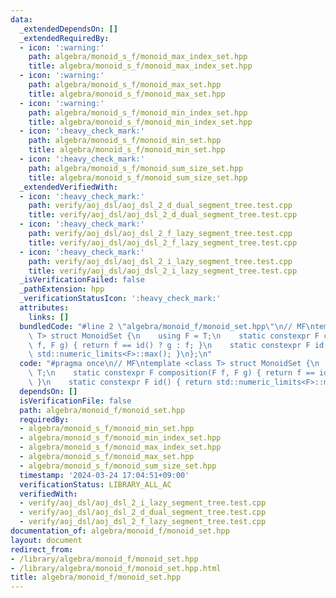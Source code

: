 ```yaml
---
data:
  _extendedDependsOn: []
  _extendedRequiredBy:
  - icon: ':warning:'
    path: algebra/monoid_s_f/monoid_max_index_set.hpp
    title: algebra/monoid_s_f/monoid_max_index_set.hpp
  - icon: ':warning:'
    path: algebra/monoid_s_f/monoid_max_set.hpp
    title: algebra/monoid_s_f/monoid_max_set.hpp
  - icon: ':warning:'
    path: algebra/monoid_s_f/monoid_min_index_set.hpp
    title: algebra/monoid_s_f/monoid_min_index_set.hpp
  - icon: ':heavy_check_mark:'
    path: algebra/monoid_s_f/monoid_min_set.hpp
    title: algebra/monoid_s_f/monoid_min_set.hpp
  - icon: ':heavy_check_mark:'
    path: algebra/monoid_s_f/monoid_sum_size_set.hpp
    title: algebra/monoid_s_f/monoid_sum_size_set.hpp
  _extendedVerifiedWith:
  - icon: ':heavy_check_mark:'
    path: verify/aoj_dsl/aoj_dsl_2_d_dual_segment_tree.test.cpp
    title: verify/aoj_dsl/aoj_dsl_2_d_dual_segment_tree.test.cpp
  - icon: ':heavy_check_mark:'
    path: verify/aoj_dsl/aoj_dsl_2_f_lazy_segment_tree.test.cpp
    title: verify/aoj_dsl/aoj_dsl_2_f_lazy_segment_tree.test.cpp
  - icon: ':heavy_check_mark:'
    path: verify/aoj_dsl/aoj_dsl_2_i_lazy_segment_tree.test.cpp
    title: verify/aoj_dsl/aoj_dsl_2_i_lazy_segment_tree.test.cpp
  _isVerificationFailed: false
  _pathExtension: hpp
  _verificationStatusIcon: ':heavy_check_mark:'
  attributes:
    links: []
  bundledCode: "#line 2 \"algebra/monoid_f/monoid_set.hpp\"\n// MF\ntemplate <class\
    \ T> struct MonoidSet {\n    using F = T;\n    static constexpr F composition(F\
    \ f, F g) { return f == id() ? g : f; }\n    static constexpr F id() { return\
    \ std::numeric_limits<F>::max(); }\n};\n"
  code: "#pragma once\n// MF\ntemplate <class T> struct MonoidSet {\n    using F =\
    \ T;\n    static constexpr F composition(F f, F g) { return f == id() ? g : f;\
    \ }\n    static constexpr F id() { return std::numeric_limits<F>::max(); }\n};"
  dependsOn: []
  isVerificationFile: false
  path: algebra/monoid_f/monoid_set.hpp
  requiredBy:
  - algebra/monoid_s_f/monoid_min_set.hpp
  - algebra/monoid_s_f/monoid_min_index_set.hpp
  - algebra/monoid_s_f/monoid_max_index_set.hpp
  - algebra/monoid_s_f/monoid_max_set.hpp
  - algebra/monoid_s_f/monoid_sum_size_set.hpp
  timestamp: '2024-03-24 17:04:51+09:00'
  verificationStatus: LIBRARY_ALL_AC
  verifiedWith:
  - verify/aoj_dsl/aoj_dsl_2_i_lazy_segment_tree.test.cpp
  - verify/aoj_dsl/aoj_dsl_2_d_dual_segment_tree.test.cpp
  - verify/aoj_dsl/aoj_dsl_2_f_lazy_segment_tree.test.cpp
documentation_of: algebra/monoid_f/monoid_set.hpp
layout: document
redirect_from:
- /library/algebra/monoid_f/monoid_set.hpp
- /library/algebra/monoid_f/monoid_set.hpp.html
title: algebra/monoid_f/monoid_set.hpp
---
```

